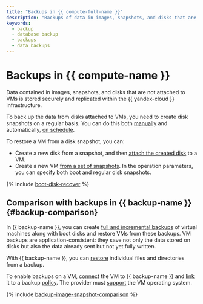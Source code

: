 ```yaml
---
title: "Backups in {{ compute-full-name }}"
description: "Backups of data in images, snapshots, and disks that are not attached to instances are stored securely and replicated within the {{ yandex-cloud }} infrastructure. To back up the data from disks attached to an instance, create snapshots of the disks on a regular basis."
keywords:
  - backup
  - database backup
  - backups
  - data backups
---
```


# Backups in {{ compute-name }}


Data contained in images, snapshots, and disks that are not attached to VMs is stored securely and replicated within the {{ yandex-cloud }} infrastructure.

To back up the data from disks attached to VMs, you need to create disk snapshots on a regular basis. You can do this both [manually](../operations/disk-control/create-snapshot.md) and automatically, [on schedule](snapshot-schedule.md).

To restore a VM from a disk snapshot, you can:
* Create a new disk from a snapshot, and then [attach the created disk](../operations/vm-control/vm-attach-disk.md) to a VM.
* Create a new VM [from a set of snapshots](../operations/vm-create/create-from-snapshots.md). In the operation parameters, you can specify both boot and regular disk snapshots.

{% include [boot-disk-recover](../../_includes/compute/boot-disk-recover.md) %}


## Comparison with backups in {{ backup-name }} {#backup-comparison}

In {{ backup-name }}, you can create [full and incremental backups](../../backup/concepts/backup.md#types) of virtual machines along with boot disks and restore VMs from these backups. VM backups are application-consistent: they save not only the data stored on disks but also the data already sent but not yet fully written.

With {{ backup-name }}, you can [restore](../../backup/operations/backup-vm/recover-file-by-file.md) individual files and directories from a backup.

To enable backups on a VM, [connect](../../backup/concepts/vm-connection.md) the VM to {{ backup-name }} and [link](../../backup/operations/policy-vm/update.md#update-vm-list) it to a backup [policy](../../backup/concepts/policy.md). The provider must [support](https://docs.cyberprotect.ru/ru-RU/CyberBackupCloud/21.06/user/#supported-operating-systems-and-environments.html) the VM operating system.

{% include [backup-image-snapshot-comparison](../../_includes/backup-image-snapshot-comparison.md) %}
